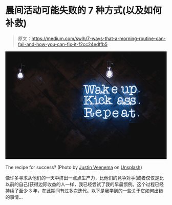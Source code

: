 # 晨间活动可能失败的 7 种方式(以及如何补救)

> 原文：<https://medium.com/swlh/7-ways-that-a-morning-routine-can-fail-and-how-you-can-fix-it-f2cc24edffb5>

![](img/57acb58607426998fc2e5cc8b314c88a.png)

The recipe for success? (Photo by [Justin Veenema](https://unsplash.com/photos/zP80MWApkn8?utm_source=unsplash&utm_medium=referral&utm_content=creditCopyText) on [Unsplash](https://unsplash.com/search/photos/hustle?utm_source=unsplash&utm_medium=referral&utm_content=creditCopyText))

像许多寻求从他们的一天中挤出一点点生产力，比他们的竞争对手(或者仅仅是比以前的自己)获得边际收益的人一样，我已经尝试了我的早晨惯例。这个过程已经持续了至少 3 年，在此期间有过多次迭代。以下是我学到的一些关于它如何出错的事情…